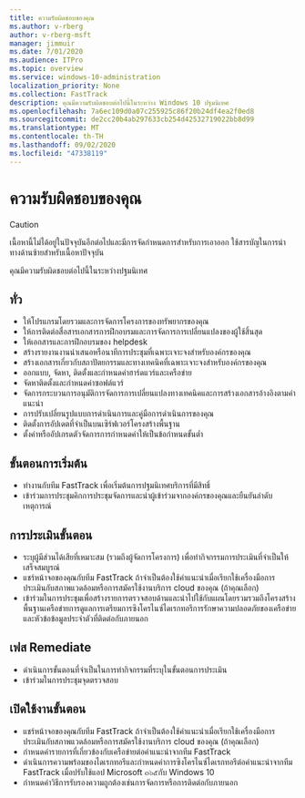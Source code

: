 ```yaml
---
title: ความรับผิดชอบของคุณ
ms.author: v-rberg
author: v-rberg-msft
manager: jimmuir
ms.date: 7/01/2020
ms.audience: ITPro
ms.topic: overview
ms.service: windows-10-administration
localization_priority: None
ms.collection: FastTrack
description: คุณมีความรับผิดชอบต่อไปนี้ในระหว่าง Windows 10 ปฐมนิเทศ
ms.openlocfilehash: 7a6ec109d0a07c255925c86f20b24df4ea2f0ed8
ms.sourcegitcommit: de2cc20b4ab297633cb254d42532719022bb8d99
ms.translationtype: MT
ms.contentlocale: th-TH
ms.lasthandoff: 09/02/2020
ms.locfileid: "47338119"
---
```

# <a name="your-responsibilities"></a>ความรับผิดชอบของคุณ
> [!CAUTION]
> เนื้อหานี้ไม่ได้อยู่ในปัจจุบันอีกต่อไปและมีการจัดกำหนดการสำหรับการเอาออก ใช้สารบัญในการนำทางด้านซ้ายสำหรับเนื้อหาปัจจุบัน

คุณมีความรับผิดชอบต่อไปนี้ในระหว่างปฐมนิเทศ

## <a name="general"></a>ทั่ว

- ให้โปรแกรมโดยรวมและการจัดการโครงการของทรัพยากรของคุณ
- ให้การติดต่อสื่อสารเอกสารการฝึกอบรมและการจัดการการเปลี่ยนแปลงของผู้ใช้สิ้นสุด
- ให้เอกสารและการฝึกอบรมของ helpdesk
- สร้างรายงานงานนำเสนอหรือนาทีการประชุมที่เฉพาะเจาะจงสำหรับองค์กรของคุณ
- สร้างเอกสารเกี่ยวกับสถาปัตยกรรมและทางเทคนิคที่เฉพาะเจาะจงสำหรับองค์กรของคุณ
- ออกแบบ, จัดหา, ติดตั้งและกำหนดค่าฮาร์ดแวร์และเครือข่าย
- จัดหาติดตั้งและกำหนดค่าซอฟต์แวร์
- จัดการกระบวนการอนุมัติการจัดการการเปลี่ยนแปลงทางเทคนิคและการสร้างเอกสารอ้างอิงตามคำแนะนำ
- การปรับเปลี่ยนรูปแบบการดำเนินการและคู่มือการดำเนินการของคุณ
- ติดตั้งการอัปเดตที่จำเป็นบนเซิร์ฟเวอร์โครงสร้างพื้นฐาน
- ตั้งค่าหรืออัปเกรดตัวจัดการการกำหนดค่าให้เป็นข้อกำหนดขั้นต่ำ

## <a name="initiate-phase"></a>ขั้นตอนการเริ่มต้น

- ทำงานกับทีม FastTrack เพื่อเริ่มต้นการปฐมนิเทศบริการที่มีสิทธิ์
- เข้าร่วมการประชุมคิกการประชุมจัดการและนำผู้เข้าร่วมจากองค์กรของคุณและยืนยันลำดับเหตุการณ์

## <a name="assess-phase"></a>การประเมินขั้นตอน

- ระบุผู้มีส่วนได้เสียที่เหมาะสม (รวมถึงผู้จัดการโครงการ) เพื่อทำกิจกรรมการประเมินที่จำเป็นให้เสร็จสมบูรณ์
- แชร์หน้าจอของคุณกับทีม FastTrack ถ้าจำเป็นต้องใช้คำแนะนำเมื่อเรียกใช้เครื่องมือการประเมินกับสภาพแวดล้อมหรือการสมัครใช้งานบริการ cloud ของคุณ (ถ้าคุณเลือก)
- เข้าร่วมในการประชุมเพื่อสร้างรายการตรวจสอบด้านและนำไปใช้กับแผนโดยรวมรวมถึงโครงสร้างพื้นฐานเครือข่ายการดูแลการเตรียมการซิงโครไนซ์ไดเรกทอรีการรักษาความปลอดภัยของเครือข่ายและหัวข้อข้อมูลประจำตัวที่ติดต่อกับภายนอก

## <a name="remediate-phase"></a>เฟส Remediate

- ดำเนินการขั้นตอนที่จำเป็นในการทำกิจกรรมที่ระบุในขั้นตอนการประเมิน
- เข้าร่วมในการประชุมจุดตรวจสอบ

## <a name="enable-phase"></a>เปิดใช้งานขั้นตอน

- แชร์หน้าจอของคุณกับทีม FastTrack ถ้าจำเป็นต้องใช้คำแนะนำเมื่อเรียกใช้เครื่องมือการประเมินกับสภาพแวดล้อมหรือการสมัครใช้งานบริการ cloud ของคุณ (ถ้าคุณเลือก)
- กำหนดค่ารายการที่เกี่ยวข้องกับเครือข่ายต่อคำแนะนำจากทีม FastTrack
- ดำเนินการความพร้อมของไดเรกทอรีและกำหนดค่าการซิงโครไนซ์ไดเรกทอรีต่อคำแนะนำจากทีม FastTrack เมื่อปรับใช้แอป Microsoft ๓๖๕กับ Windows 10
- กำหนดค่าวิธีการรับรองความถูกต้องเช่นการจัดการหรือการติดต่อกับภายนอก

